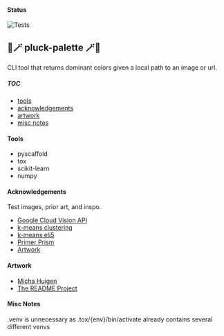 #### Status
![Tests](https://github.com/figtreez/pluckpalette/actions/workflows/tests.yml/badge.svg)


## 🎨🪄 pluck-palette 🪄🎨

CLI tool that returns dominant colors given a local path to an image or url.


##### TOC
- [tools](#tools)
- [acknowledgements](#acknowledgements)
- [artwork](#artwork)
- [misc notes](#misc-notes)


#### Tools
- pyscaffold
- tox
- scikit-learn
- numpy


#### Acknowledgements
Test images, prior art, and inspo.
- [Google Cloud Vision API](https://cloud.google.com/vision#section-2)
- [k-means clustering](https://en.wikipedia.org/wiki/K-means_clustering)
- [k-means eli5](https://www.youtube.com/watch?v=IuRb3y8qKX4)
- [Primer Prism](https://primer.style/prism/)
- [Artwork](#artwork)


#### Artwork
- [Micha Huigen](https://www.michahuigen.com/)
- [The README Project](https://github.com/readme)


#### Misc Notes
.venv is unnecessary as .tox/{env}/bin/activate already contains several different venvs

